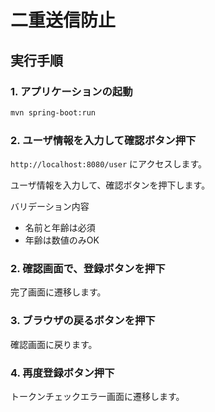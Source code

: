 # 二重送信防止

## 実行手順

### 1. アプリケーションの起動

```bash
mvn spring-boot:run
```

### 2. ユーザ情報を入力して確認ボタン押下

`http://localhost:8080/user` にアクセスします。

ユーザ情報を入力して、確認ボタンを押下します。

バリデーション内容  
* 名前と年齢は必須
* 年齢は数値のみOK


### 2. 確認画面で、登録ボタンを押下

完了画面に遷移します。

### 3. ブラウザの戻るボタンを押下

確認画面に戻ります。

### 4. 再度登録ボタン押下

トークンチェックエラー画面に遷移します。
